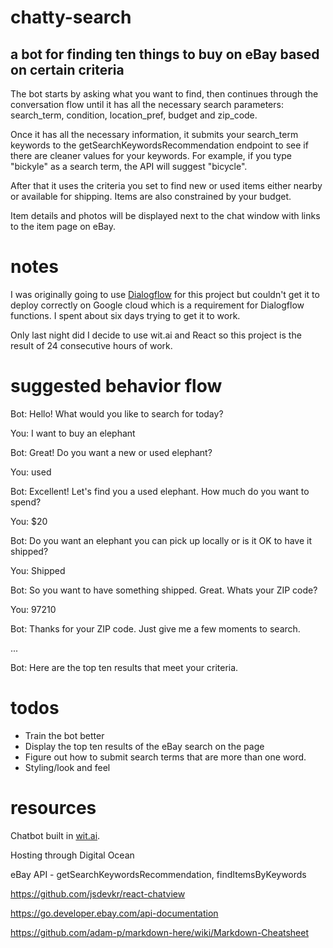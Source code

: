 # chatty-search
## a bot for finding ten things to buy on eBay based on certain criteria

The bot starts by asking what you want to find, then continues through the conversation flow until it has all the necessary search parameters: search_term, condition, location_pref, budget and zip_code.

Once it has all the necessary information, it submits your search_term keywords to the getSearchKeywordsRecommendation endpoint to see if there are cleaner values for your keywords. For example, if you type "bickyle" as a search term, the API will suggest "bicycle".

After that it uses the criteria you set to find new or used items either nearby or available for shipping. Items are also constrained by your budget.

Item details and photos will be displayed next to the chat window with links to the item page on eBay.


# notes

I was originally going to use [Dialogflow](https://dialogflow.com/) for this project but couldn't get it to deploy correctly on Google cloud which is a requirement for Dialogflow functions. I spent about six days trying to get it to work.

Only last night did I decide to use wit.ai and React so this project is the result of 24 consecutive hours of work.

# suggested behavior flow

Bot: Hello! What would you like to search for today?

You: I want to buy an elephant

Bot: Great! Do you want a new or used elephant?

You: used

Bot: Excellent! Let's find you a used elephant. How much do you want to spend?

You: $20

Bot: Do you want an elephant you can pick up locally or is it OK to have it shipped?

You: Shipped

Bot: So you want to have something shipped. Great. Whats your ZIP code?

You: 97210

Bot: Thanks for your ZIP code. Just give me a few moments to search.

...

Bot: Here are the top ten results that meet your criteria.

# todos

- Train the bot better
- Display the top ten results of the eBay search on the page
- Figure out how to submit search terms that are more than one word.
- Styling/look and feel


# resources

Chatbot built in [wit.ai](https://wit.ai/).

Hosting through Digital Ocean

eBay API - getSearchKeywordsRecommendation, findItemsByKeywords

https://github.com/jsdevkr/react-chatview

https://go.developer.ebay.com/api-documentation

https://github.com/adam-p/markdown-here/wiki/Markdown-Cheatsheet
